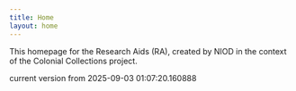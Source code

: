 ```yaml
---
title: Home
layout: home
---
```


This homepage for the Research Aids (RA), created by NIOD in the context of the Colonial Collections project. 


current version from 2025-09-03 01:07:20.160888
